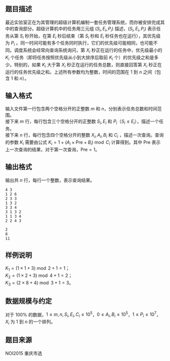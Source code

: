 

## 题目描述

最近实验室正在为其管理的超级计算机编制一套任务管理系统，而你被安排完成其中的查询部分。超级计算机中的任务用三元组 $(S_i,E_i,P_i)$ 描述，$(S_i,E_i,P_i)$ 表示任务从第 $S_i$ 秒开始，在第 $E_i$ 秒后结束（第 $S_i$ 秒和 $E_i$ 秒任务也在运行），其优先级为 $P_i$ 。同一时间可能有多个任务同时执行，它们的优先级可能相同，也可能不同。调度系统会经常向查询系统询问，第 $X_i$ 秒正在运行的任务中，优先级最小的 $K_i$ 个任务（即将任务按照优先级从小到大排序后取前 $K_i$ 个）的优先级之和是多少。特别的，如果 $K_i$ 大于第 $X_i$ 秒正在运行的任务总数，则直接回答第 $X_i$ 秒正在运行的任务优先级之和。上述所有参数均为整数，时间的范围在 $1$ 到 $n$ 之间（包含 $1$ 和 $n$）。

## 输入格式

输入文件第一行包含两个空格分开的正整数 $m$ 和 $n$，分别表示任务总数和时间范围。  
接下来 $m$ 行，每行包含三个空格分开的正整数 $S_i,E_i$ 和 $P_i$（$S_i\le E_i$），描述一个任务。  
接下来 $n$ 行，每行包含四个空格分开的整数 $X_i,A_i,B_i$ 和 $C_i$ ，描述一次查询。查询的参数 $K_i$ 需要由公式  $K_i=1+(A_i\times \mathrm{Pre}+B_i) \bmod C_i$ 计算得到。其中 $\mathrm{Pre}$ 表示上一次查询的结果，对于第一次查询，$\mathrm{Pre}=1$。

## 输出格式

输出共 $n$ 行，每行一个整数，表示查询结果。

```input1
4 3
1 2 6
2 3 3
1 3 2
3 3 4
3 1 3 2
1 1 3 4
2 2 4 3
```

```output1
2
8
11
```

## 样例说明

$K_1 = (1\times 1+3)\bmod 2+1 = 1$；  
$K_2 = (1\times 2+3)\bmod 4+1 = 2$；  
$K_3 = (2\times 8+4)\bmod 3+1 = 3$。

## 数据规模与约定

对于 $100\%$ 的数据，$1\le m,n,S_i,E_i,C_i\le 10^5$，$0\le A_i,B_i\le 10^5$，$1\le P_i\le 10^7$，$X_i$ 为 $1$ 到 $n$ 的一个排列。

## 题目来源

NOI2015 重庆市选

